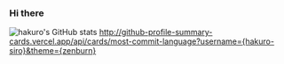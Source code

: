 ### Hi there

![hakuro's GitHub stats](https://github-readme-stats.vercel.app/api?username=hakuro-siro&show_icons=true&theme=transparent)
http://github-profile-summary-cards.vercel.app/api/cards/most-commit-language?username={hakuro-siro}&theme={zenburn}

